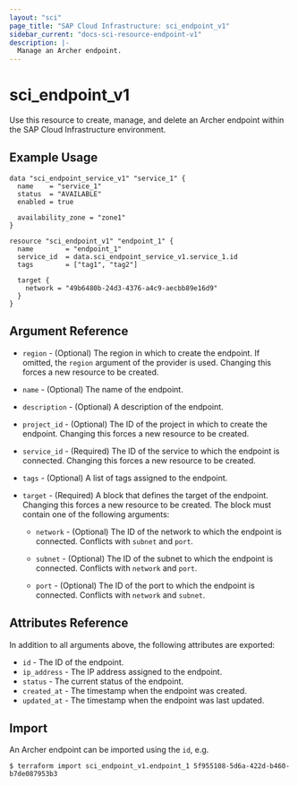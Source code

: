 ```yaml
---
layout: "sci"
page_title: "SAP Cloud Infrastructure: sci_endpoint_v1"
sidebar_current: "docs-sci-resource-endpoint-v1"
description: |-
  Manage an Archer endpoint.
---
```


# sci\_endpoint\_v1

Use this resource to create, manage, and delete an Archer endpoint within the
SAP Cloud Infrastructure environment.

## Example Usage

```hcl
data "sci_endpoint_service_v1" "service_1" {
  name    = "service_1"
  status  = "AVAILABLE"
  enabled = true

  availability_zone = "zone1"
}

resource "sci_endpoint_v1" "endpoint_1" {
  name        = "endpoint_1"
  service_id  = data.sci_endpoint_service_v1.service_1.id
  tags        = ["tag1", "tag2"]

  target {
    network = "49b6480b-24d3-4376-a4c9-aecbb89e16d9"
  }
}
```

## Argument Reference

* `region` - (Optional) The region in which to create the endpoint. If omitted,
  the `region` argument of the provider is used. Changing this forces a new
  resource to be created.

* `name` - (Optional) The name of the endpoint.

* `description` - (Optional) A description of the endpoint.

* `project_id` - (Optional) The ID of the project in which to create the
  endpoint. Changing this forces a new resource to be created.

* `service_id` - (Required) The ID of the service to which the endpoint is
  connected. Changing this forces a new resource to be created.

* `tags` - (Optional) A list of tags assigned to the endpoint.

* `target` - (Required) A block that defines the target of the endpoint.
  Changing this forces a new resource to be created. The block must contain one
  of the following arguments:

  * `network` - (Optional) The ID of the network to which the endpoint is
    connected. Conflicts with `subnet` and `port`.

  * `subnet` - (Optional) The ID of the subnet to which the endpoint is
    connected. Conflicts with `network` and `port`.

  * `port` - (Optional) The ID of the port to which the endpoint is connected.
    Conflicts with `network` and `subnet`.

## Attributes Reference

In addition to all arguments above, the following attributes are exported:

* `id` - The ID of the endpoint.
* `ip_address` - The IP address assigned to the endpoint.
* `status` - The current status of the endpoint.
* `created_at` - The timestamp when the endpoint was created.
* `updated_at` - The timestamp when the endpoint was last updated.

## Import

An Archer endpoint can be imported using the `id`, e.g.

```shell
$ terraform import sci_endpoint_v1.endpoint_1 5f955108-5d6a-422d-b460-b7de087953b3
```
